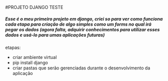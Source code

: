 #PROJETO DJANGO TESTE
<h5>
  Esse é o meu primeiro projeto em django, criei so para ver como funciona cada etapa para criação de algo simples como um 
  forms no qual irá pegar os dados (agora falta, adquirir conhecimentos para utilizar esses dados e usá-lo para umas 
  aplicações futuras)
</h5>

etapas:
*  criar ambiente virtual
*  pip install django
*  criar pastas que serão gerenciadas durante o desenvolvimento da aplicação

  
